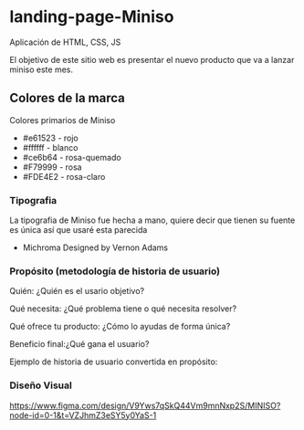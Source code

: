 # landing-page-Miniso
Aplicación de HTML, CSS, JS

El objetivo de este sitio web es presentar el nuevo producto que va a lanzar miniso este mes.

## Colores de la marca
Colores primarios de Miniso
- #e61523 - rojo
- #ffffff - blanco
- #ce6b64 - rosa-quemado
- #F79999 - rosa
- #FDE4E2 - rosa-claro


### Tipografia
La tipografia de Miniso fue hecha a mano, quiere decir que tienen su fuente es única así que usaré esta parecida
- Michroma
Designed by Vernon Adams

### Propósito (metodología de historia de usuario)

Quién: ¿Quién es el usario objetivo?

Qué necesita: ¿Qué problema tiene o qué necesita resolver?

Qué ofrece tu producto: ¿Cómo lo ayudas de forma única?

Beneficio final:¿Qué gana el usuario?

Ejemplo de historia de usuario convertida en propósito:

### Diseño Visual

https://www.figma.com/design/V9Yws7qSkQ44Vm9mnNxp2S/MINISO?node-id=0-1&t=VZJhmZ3eSY5y0YaS-1

